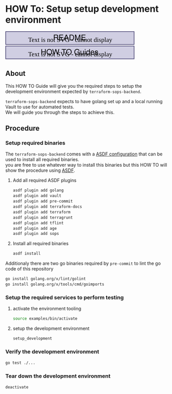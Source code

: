 # HOW To: Setup setup development environment

[![readme](../assets/breadcrum-readme.drawio.svg)](../../README.md)[![how-to-guides](../assets/breadcrum-how-to-guides.drawio.svg)](./index.md)

## About

This HOW TO Guide will give you the required steps to setup the development environment expected by `terraform-sops-backend`.

`terraform-sops-backend` expects to have golang set up and a local running Vault to use for automated tests.  
We will guide you through the steps to achieve this.

## Procedure

### Setup required binaries

The `terraform-sops-backend` comes with a [ASDF configuration](../../.tool-versions) that can be used to install all required binaries.  
you are free to use whatever way to install this binaries but this HOW TO will show the procedure using [ASDF](https://asdf-vm.com/guide/getting-started.html).

1. Add all required ASDF plugins
     ```sh
     asdf plugin add golang
     asdf plugin add vault
     asdf plugin add pre-commit
     asdf plugin add terraform-docs
     asdf plugin add terraform
     asdf plugin add terragrunt
     asdf plugin add tflint
     asdf plugin add age
     asdf plugin add sops
     ```
2. Install all required binaries
     ```sh
     asdf install
     ```

Additionaly there are two go binaries required by `pre-commit` to lint the go code of this repository

```sh
go install golang.org/x/lint/golint
go install golang.org/x/tools/cmd/goimports
```

### Setup the required services to perform testing

1. activate the environment tooling
    ```sh
    source examples/bin/activate
    ```
2. setup the development environment
    ```sh
    setup_development
    ```

### Verify the development environment

```sh
go test ./...
```

### Tear down the development environment

```sh
deactivate
```
